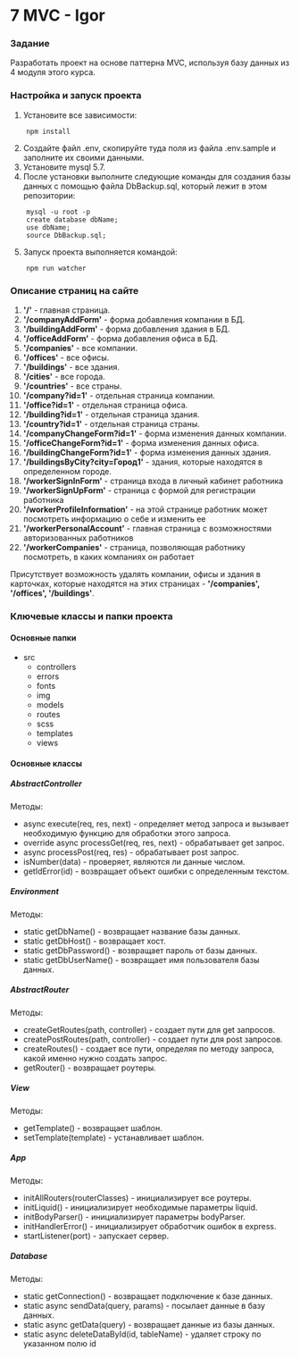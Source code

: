 # 7 MVC - Igor
### Задание
Разработать проект на основе паттерна MVC, используя базу данных из 4 модуля этого курса.
### Настройка и запуск проекта
1. Установите все зависимости:
```
    npm install
```
2. Создайте файл .env, скопируйте туда поля из файла .env.sample и заполните их своими данными.
3. Установите mysql 5.7.
4. После установки выполните следующие команды для создания базы данных с помощью файла DbBackup.sql, который лежит в этом репозитории:
```
    mysql -u root -p
    create database dbName;
    use dbName;
    source DbBackup.sql;
```
5. Запуск проекта выполняется командой:
```
    npm run watcher
```
### Описание страниц на сайте
1. **'/'** - главная страница.
2. **'/companyAddForm'** - форма добавления компании в БД.
3. **'/buildingAddForm'** - форма добавления здания в БД.
4. **'/officeAddForm'** - форма добавления офиса в БД.
5. **'/companies'** - все компании.
6. **'/offices'** - все офисы.
7. **'/buildings'** - все здания.
8. **'/cities'** - все города.
9. **'/countries'** - все страны.
10. **'/company?id=1'** - отдельная страница компании.
11. **'/office?id=1'** - отдельная страница офиса.
12. **'/building?id=1'** - отдельная страница здания.
13. **'/country?id=1'** - отдельная страница страны.
14. **'/companyChangeForm?id=1'** - форма изменения данных компании.
15. **'/officeChangeForm?id=1'** - форма изменения данных офиса.
16. **'/buildingChangeForm?id=1'** - форма изменения данных здания.
17. **'/buildingsByCity?city=Город1'** - здания, которые находятся в определенном городе.
18. **'/workerSignInForm'** - страница входа в личный кабинет работника
19. **'/workerSignUpForm'** - страница с формой для регистрации работника
20. **'/workerProfileInformation'** - на этой странице работник может посмотреть информацию о себе и изменить ее
21. **'/workerPersonalAccount'** - главная страница с возможностями авторизованных работников
22. **'/workerCompanies'** - страница, позволяющая работнику посмотреть, в каких компаниях он работает

Присутствует возможность удалять компании, офисы и здания в карточках, которые находятся на этих страницах - **'/companies', '/offices', '/buildings'**.

### Ключевые классы и папки проекта

#### Основные папки
- src
    - controllers
    - errors
    - fonts
    - img
    - models
    - routes
    - scss
    - templates
    - views

#### Основные классы
##### AbstractController
Методы:
- async execute(req, res, next) - определяет метод запроса и вызывает необходимую функцию для обработки этого запроса.
- override async processGet(req, res, next) - обрабатывает get запрос.
- async processPost(req, res) - обрабатывает post запрос.
- isNumber(data) - проверяет, являются ли данные числом.
- getIdError(id) - возвращает объект ошибки с определенным текстом.
##### Environment
Методы:
- static getDbName() - возвращает название базы данных.
- static getDbHost() - возвращает хост.
- static getDbPassword() - возвращает пароль от базы данных.
- static getDbUserName() - возвращает имя пользователя базы данных.
##### AbstractRouter
Методы:
- createGetRoutes(path, controller) - создает пути для get запросов.
- createPostRoutes(path, controller) - создает пути для post запросов.
- createRoutes() - создает все пути, определяя по методу запроса, какой именно нужно создать запрос.
- getRouter() - возвращает роутеры.
##### View
Методы:
- getTemplate() - возвращает шаблон.
- setTemplate(template) - устанавливает шаблон.
##### App
Методы:
- initAllRouters(routerClasses) - инициализирует все роутеры.
- initLiquid() - инициализирует необходимые параметры liquid.
- initBodyParser() - инициализирует параметры bodyParser.
- initHandlerError() - инициализирует обработчик ошибок в express.
- startListener(port) - запускает сервер.
##### Database
Методы:
- static getConnection() - возвращает подключение к базе данных.
- static async sendData(query, params) - посылает данные в базу данных.
- static async getData(query) - возвращает данные из базы данных.
- static async deleteDataById(id, tableName) - удаляет строку по указанном полю id